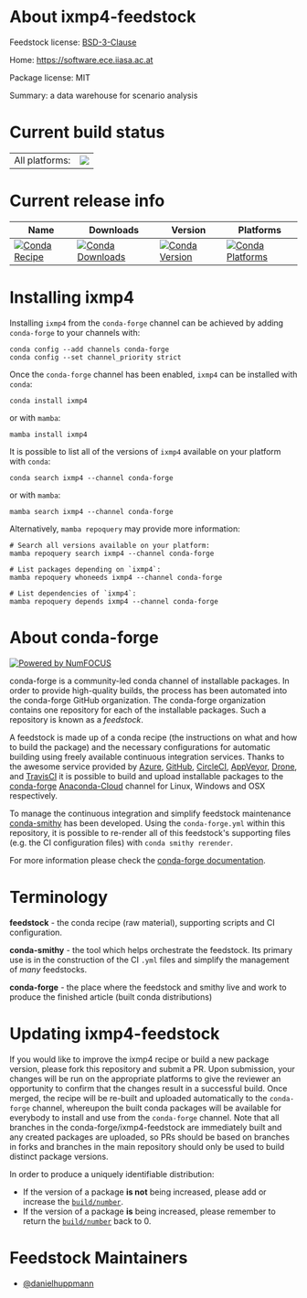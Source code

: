 About ixmp4-feedstock
=====================

Feedstock license: [BSD-3-Clause](https://github.com/conda-forge/ixmp4-feedstock/blob/main/LICENSE.txt)

Home: https://software.ece.iiasa.ac.at

Package license: MIT

Summary: a data warehouse for scenario analysis

Current build status
====================


<table><tr><td>All platforms:</td>
    <td>
      <a href="https://dev.azure.com/conda-forge/feedstock-builds/_build/latest?definitionId=20328&branchName=main">
        <img src="https://dev.azure.com/conda-forge/feedstock-builds/_apis/build/status/ixmp4-feedstock?branchName=main">
      </a>
    </td>
  </tr>
</table>

Current release info
====================

| Name | Downloads | Version | Platforms |
| --- | --- | --- | --- |
| [![Conda Recipe](https://img.shields.io/badge/recipe-ixmp4-green.svg)](https://anaconda.org/conda-forge/ixmp4) | [![Conda Downloads](https://img.shields.io/conda/dn/conda-forge/ixmp4.svg)](https://anaconda.org/conda-forge/ixmp4) | [![Conda Version](https://img.shields.io/conda/vn/conda-forge/ixmp4.svg)](https://anaconda.org/conda-forge/ixmp4) | [![Conda Platforms](https://img.shields.io/conda/pn/conda-forge/ixmp4.svg)](https://anaconda.org/conda-forge/ixmp4) |

Installing ixmp4
================

Installing `ixmp4` from the `conda-forge` channel can be achieved by adding `conda-forge` to your channels with:

```
conda config --add channels conda-forge
conda config --set channel_priority strict
```

Once the `conda-forge` channel has been enabled, `ixmp4` can be installed with `conda`:

```
conda install ixmp4
```

or with `mamba`:

```
mamba install ixmp4
```

It is possible to list all of the versions of `ixmp4` available on your platform with `conda`:

```
conda search ixmp4 --channel conda-forge
```

or with `mamba`:

```
mamba search ixmp4 --channel conda-forge
```

Alternatively, `mamba repoquery` may provide more information:

```
# Search all versions available on your platform:
mamba repoquery search ixmp4 --channel conda-forge

# List packages depending on `ixmp4`:
mamba repoquery whoneeds ixmp4 --channel conda-forge

# List dependencies of `ixmp4`:
mamba repoquery depends ixmp4 --channel conda-forge
```


About conda-forge
=================

[![Powered by
NumFOCUS](https://img.shields.io/badge/powered%20by-NumFOCUS-orange.svg?style=flat&colorA=E1523D&colorB=007D8A)](https://numfocus.org)

conda-forge is a community-led conda channel of installable packages.
In order to provide high-quality builds, the process has been automated into the
conda-forge GitHub organization. The conda-forge organization contains one repository
for each of the installable packages. Such a repository is known as a *feedstock*.

A feedstock is made up of a conda recipe (the instructions on what and how to build
the package) and the necessary configurations for automatic building using freely
available continuous integration services. Thanks to the awesome service provided by
[Azure](https://azure.microsoft.com/en-us/services/devops/), [GitHub](https://github.com/),
[CircleCI](https://circleci.com/), [AppVeyor](https://www.appveyor.com/),
[Drone](https://cloud.drone.io/welcome), and [TravisCI](https://travis-ci.com/)
it is possible to build and upload installable packages to the
[conda-forge](https://anaconda.org/conda-forge) [Anaconda-Cloud](https://anaconda.org/)
channel for Linux, Windows and OSX respectively.

To manage the continuous integration and simplify feedstock maintenance
[conda-smithy](https://github.com/conda-forge/conda-smithy) has been developed.
Using the ``conda-forge.yml`` within this repository, it is possible to re-render all of
this feedstock's supporting files (e.g. the CI configuration files) with ``conda smithy rerender``.

For more information please check the [conda-forge documentation](https://conda-forge.org/docs/).

Terminology
===========

**feedstock** - the conda recipe (raw material), supporting scripts and CI configuration.

**conda-smithy** - the tool which helps orchestrate the feedstock.
                   Its primary use is in the construction of the CI ``.yml`` files
                   and simplify the management of *many* feedstocks.

**conda-forge** - the place where the feedstock and smithy live and work to
                  produce the finished article (built conda distributions)


Updating ixmp4-feedstock
========================

If you would like to improve the ixmp4 recipe or build a new
package version, please fork this repository and submit a PR. Upon submission,
your changes will be run on the appropriate platforms to give the reviewer an
opportunity to confirm that the changes result in a successful build. Once
merged, the recipe will be re-built and uploaded automatically to the
`conda-forge` channel, whereupon the built conda packages will be available for
everybody to install and use from the `conda-forge` channel.
Note that all branches in the conda-forge/ixmp4-feedstock are
immediately built and any created packages are uploaded, so PRs should be based
on branches in forks and branches in the main repository should only be used to
build distinct package versions.

In order to produce a uniquely identifiable distribution:
 * If the version of a package **is not** being increased, please add or increase
   the [``build/number``](https://docs.conda.io/projects/conda-build/en/latest/resources/define-metadata.html#build-number-and-string).
 * If the version of a package **is** being increased, please remember to return
   the [``build/number``](https://docs.conda.io/projects/conda-build/en/latest/resources/define-metadata.html#build-number-and-string)
   back to 0.

Feedstock Maintainers
=====================

* [@danielhuppmann](https://github.com/danielhuppmann/)

